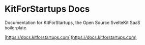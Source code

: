 # KitForStartups Docs

Documentation for KitForStartups, the Open Source SvelteKit SaaS boilerplate.

[https://docs.kitforstartups.com](https://docs.kitforstartups.com)
